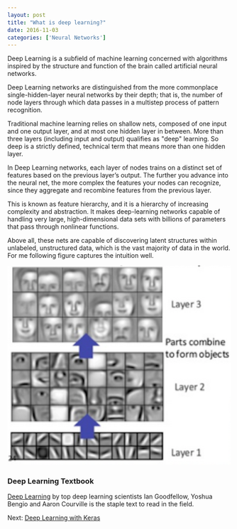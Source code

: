 ```yaml
---
layout: post
title: "What is deep learning?"
date: 2016-11-03
categories: ['Neural Networks']
---
```


Deep Learning is a subfield of machine learning concerned with algorithms inspired by the structure and function of the brain called artificial neural networks.

Deep Learning networks are distinguished from the more commonplace single-hidden-layer neural networks by their depth; that is, the number of node layers through which data passes in a multistep process of pattern recognition.

Traditional machine learning relies on shallow nets, composed of one input and one output layer, and at most one hidden layer in between. More than three layers (including input and output) qualifies as "deep" learning. So deep is a strictly defined, technical term that means more than one hidden layer.

In Deep Learning networks, each layer of nodes trains on a distinct set of features based on the previous layer’s output. The further you advance into the neural net, the more complex the features your nodes can recognize, since they aggregate and recombine features from the previous layer. 

This is known as feature hierarchy, and it is a hierarchy of increasing complexity and abstraction. It makes deep-learning networks capable of handling very large, high-dimensional data sets with billions of parameters that pass through nonlinear functions.

Above all, these nets are capable of discovering latent structures within unlabeled, unstructured data, which is the vast majority of data in the world. For me following figure captures the intuition well.

![Deep Neural Network](/img/deep_nn.png)

### Deep Learning Textbook

[Deep Learning](http://www.deeplearningbook.org/) by top deep learning scientists Ian Goodfellow, Yoshua Bengio and Aaron Courville is the staple text to read in the field.

Next: [Deep Learning with Keras](/notes/2016/11/04/deep-learning-with-keras)

